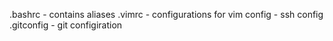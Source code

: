 .bashrc - contains aliases
.vimrc - configurations for vim
config - ssh config
.gitconfig - git configiration
